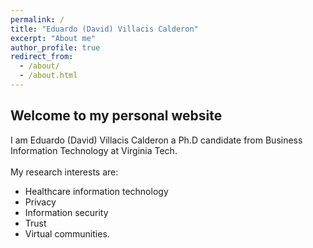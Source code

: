 ```yaml
---
permalink: /
title: "Eduardo (David) Villacis Calderon"
excerpt: "About me"
author_profile: true
redirect_from: 
  - /about/
  - /about.html
---
```


Welcome to my personal website
-------

I am Eduardo (David) Villacis Calderon a Ph.D candidate from Business Information Technology at Virginia Tech. 
<br/><br/>
My research interests are:
* Healthcare information technology
* Privacy
* Information security
* Trust
* Virtual communities.
